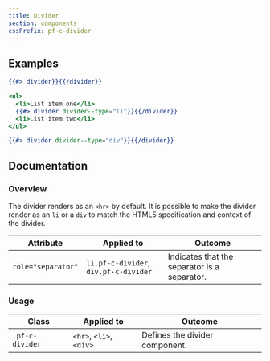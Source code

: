 ```yaml
---
title: Divider
section: components
cssPrefix: pf-c-divider
---
```


## Examples
```hbs title=<hr>
{{#> divider}}{{/divider}}
```

```hbs title=<li>
<ul>
  <li>List item one</li>
  {{#> divider divider--type="li"}}{{/divider}}
  <li>List item two</li>
</ul>
```

```hbs title=<div>
{{#> divider divider--type="div"}}{{/divider}}
```

## Documentation
### Overview
The divider renders as an `<hr>` by default. It is possible to make the divider render as an `li` or a `div` to match the HTML5 specification and context of the divider.

| Attribute | Applied to | Outcome |
| -- | -- | -- |
| `role="separator"` | `li.pf-c-divider`, `div.pf-c-divider` | Indicates that the separator is a separator. |

### Usage
| Class | Applied to | Outcome |
| -- | -- | -- |
| `.pf-c-divider` | `<hr>`, `<li>`, `<div>` | Defines the divider component. |
